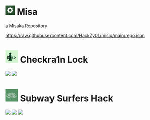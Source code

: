 # <img src="https://github.com/HackZy01/misio/blob/main/assets/Repo.png" height="30"> Misa
a Misaka Repository

https://raw.githubusercontent.com/HackZy01/misio/main/repo.json

# <img src="https://github.com/HackZy01/misio/blob/main/assets/com.hackzy.checklock/icon.png" height="40"> Checkra1n Lock
<img src="https://github.com/HackZy01/misio/blob/main/assets/com.hackzy.checklock/Screenshot1.png" height="500"> <img src="https://github.com/HackZy01/misio/blob/main/assets/com.hackzy.checklock/Screenshot2.png" height="500">

# <img src="https://github.com/HackZy01/misio/blob/main/assets/com.hackzy.subhack/icon.png" height="40"> Subway Surfers Hack
<img src="https://github.com/HackZy01/misio/blob/main/assets/com.hackzy.subhack/Screenshot2.png" height="500"> <img src="https://github.com/HackZy01/misio/blob/main/assets/com.hackzy.subhack/Screenshot3.png" height="500"> <img src="https://github.com/HackZy01/misio/blob/main/assets/com.hackzy.subhack/Screenshot1.png" height="500"> 
